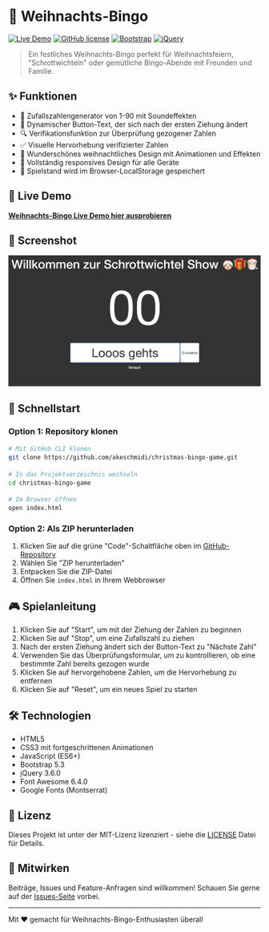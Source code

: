 # 🎄 Weihnachts-Bingo

[![Live Demo](https://img.shields.io/badge/DEMO-LIVE-brightgreen.svg)](https://akeschmidi.github.io/christmas-bingo-game/)
[![GitHub license](https://img.shields.io/badge/license-MIT-blue.svg)](LICENSE)
[![Bootstrap](https://img.shields.io/badge/Bootstrap-5.3-7952B3.svg)](https://getbootstrap.com/)
[![jQuery](https://img.shields.io/badge/jQuery-3.6.0-0769AD.svg)](https://jquery.com/)

> Ein festliches Weihnachts-Bingo perfekt für Weihnachtsfeiern, "Schrottwichteln" oder gemütliche Bingo-Abende mit Freunden und Familie.

## ✨ Funktionen

- 🎲 Zufallszahlengenerator von 1-90 mit Soundeffekten
- 🔄 Dynamischer Button-Text, der sich nach der ersten Ziehung ändert
- 🔍 Verifikationsfunktion zur Überprüfung gezogener Zahlen
- ✅ Visuelle Hervorhebung verifizierter Zahlen
- 🎅 Wunderschönes weihnachtliches Design mit Animationen und Effekten
- 📱 Vollständig responsives Design für alle Geräte
- 💾 Spielstand wird im Browser-LocalStorage gespeichert

## 🔴 Live Demo

**[Weihnachts-Bingo Live Demo hier ausprobieren](https://akeschmidi.github.io/christmas-bingo-game/)**

## 📸 Screenshot

![Christmas Bingo Screenshot](asset/screenshot.png)

## 🚀 Schnellstart

### Option 1: Repository klonen

```bash
# Mit GitHub CLI klonen
git clone https://github.com/akeschmidi/christmas-bingo-game.git

# In das Projektverzeichnis wechseln
cd christmas-bingo-game

# Im Browser öffnen
open index.html
```

### Option 2: Als ZIP herunterladen

1. Klicken Sie auf die grüne "Code"-Schaltfläche oben im [GitHub-Repository](https://github.com/akeschmidi/christmas-bingo-game)
2. Wählen Sie "ZIP herunterladen"
3. Entpacken Sie die ZIP-Datei
4. Öffnen Sie `index.html` in Ihrem Webbrowser

## 🎮 Spielanleitung

1. Klicken Sie auf "Start", um mit der Ziehung der Zahlen zu beginnen
2. Klicken Sie auf "Stop", um eine Zufallszahl zu ziehen
3. Nach der ersten Ziehung ändert sich der Button-Text zu "Nächste Zahl"
4. Verwenden Sie das Überprüfungsformular, um zu kontrollieren, ob eine bestimmte Zahl bereits gezogen wurde
5. Klicken Sie auf hervorgehobene Zahlen, um die Hervorhebung zu entfernen
6. Klicken Sie auf "Reset", um ein neues Spiel zu starten

## 🛠️ Technologien

- HTML5
- CSS3 mit fortgeschrittenen Animationen
- JavaScript (ES6+)
- Bootstrap 5.3
- jQuery 3.6.0
- Font Awesome 6.4.0
- Google Fonts (Montserrat)

## 📄 Lizenz

Dieses Projekt ist unter der MIT-Lizenz lizenziert - siehe die [LICENSE](LICENSE) Datei für Details.

## 👥 Mitwirken

Beiträge, Issues und Feature-Anfragen sind willkommen! Schauen Sie gerne auf der [Issues-Seite](https://github.com/akeschmidi/christmas-bingo-game/issues) vorbei.

---

Mit ❤️ gemacht für Weihnachts-Bingo-Enthusiasten überall
